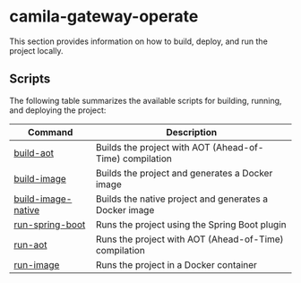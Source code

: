 # camila-gateway-operate

This section provides information on how to build, deploy, and run the project locally.

## Scripts

The following table summarizes the available scripts for building, running, and deploying the
project:

| Command                                       | Description                                             |
|-----------------------------------------------|---------------------------------------------------------|
| [build-aot](./build-aot.sh)                   | Builds the project with AOT (Ahead-of-Time) compilation |
| [build-image](./build-image.sh)               | Builds the project and generates a Docker image         |
| [build-image-native](./build-image-native.sh) | Builds the native project and generates a Docker image  |
| [run-spring-boot](./run-spring-boot.sh)       | Runs the project using the Spring Boot plugin           |
| [run-aot](./run-aot.sh)                       | Runs the project with AOT (Ahead-of-Time) compilation   |
| [run-image](./run-image.sh)                   | Runs the project in a Docker container                  |
